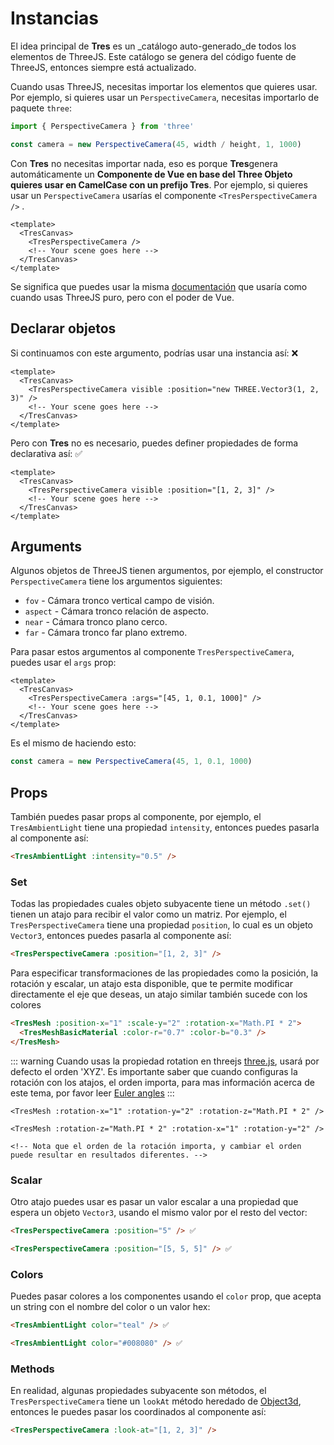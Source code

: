 # Instancias

El idea principal de **Tres** es un \_catálogo auto-generado_de todos los elementos de ThreeJS. Este catálogo se genera del código fuente de ThreeJS, entonces siempre está actualizado.

Cuando usas ThreeJS, necesitas importar los elementos que quieres usar. Por ejemplo, si quieres usar un `PerspectiveCamera`, necesitas importarlo de paquete `three`:

```js
import { PerspectiveCamera } from 'three'

const camera = new PerspectiveCamera(45, width / height, 1, 1000)
```

Con **Tres** no necesitas importar nada, eso es porque **Tres**genera automáticamente un **Componente de Vue en base del Three Objeto quieres usar en CamelCase con un prefijo Tres**. Por ejemplo, si quieres usar un `PerspectiveCamera` usarías el componente `<TresPerspectiveCamera />` .

```vue
<template>
  <TresCanvas>
    <TresPerspectiveCamera />
    <!-- Your scene goes here -->
  </TresCanvas>
</template>
```

Se significa que puedes usar la misma [documentación](https://threejs.org/docs/) que usaría como cuando usas ThreeJS puro, pero con el poder de Vue.

## Declarar objetos

Si continuamos con este argumento, podrías usar una instancia así: ❌

```vue
<template>
  <TresCanvas>
    <TresPerspectiveCamera visible :position="new THREE.Vector3(1, 2, 3)" />
    <!-- Your scene goes here -->
  </TresCanvas>
</template>
```

Pero con **Tres** no es necesario, puedes definer propiedades de forma declarativa así: ✅

```vue
<template>
  <TresCanvas>
    <TresPerspectiveCamera visible :position="[1, 2, 3]" />
    <!-- Your scene goes here -->
  </TresCanvas>
</template>
```

## Arguments

Algunos objetos de ThreeJS tienen argumentos, por ejemplo, el constructor `PerspectiveCamera` tiene los argumentos siguientes:

- `fov` - Cámara tronco vertical campo de visión.
- `aspect` - Cámara tronco relación de aspecto.
- `near` - Cámara tronco plano cerco.
- `far` - Cámara tronco far plano extremo.

Para pasar estos argumentos al componente `TresPerspectiveCamera`, puedes usar el `args` prop:

```vue
<template>
  <TresCanvas>
    <TresPerspectiveCamera :args="[45, 1, 0.1, 1000]" />
    <!-- Your scene goes here -->
  </TresCanvas>
</template>
```

Es el mismo de haciendo esto:

```ts
const camera = new PerspectiveCamera(45, 1, 0.1, 1000)
```

## Props

También puedes pasar props al componente, por ejemplo, el `TresAmbientLight` tiene una propiedad `intensity`, entonces puedes pasarla al componente así:

```html
<TresAmbientLight :intensity="0.5" />
```

### Set

Todas las propiedades cuales objeto subyacente tiene un método `.set()` tienen un atajo para recibir el valor como un matriz. Por ejemplo, el `TresPerspectiveCamera` tiene una propiedad `position`, lo cual es un objeto `Vector3`, entonces puedes pasarla al componente así:

```html
<TresPerspectiveCamera :position="[1, 2, 3]" />
```

Para especificar transformaciones de las propiedades como la posición, la rotación y escalar, un atajo esta disponible, que te permite modificar directamente el eje que deseas, un atajo similar también sucede con los colores

```html
<TresMesh :position-x="1" :scale-y="2" :rotation-x="Math.PI * 2">
  <TresMeshBasicMaterial :color-r="0.7" :color-b="0.3" />
</TresMesh>
```

::: warning
Cuando usas la propiedad rotation en threejs [three.js](https://threejs.org/docs/index.html#api/en/math/Euler), usará por defecto el orden 'XYZ'.
Es importante saber que cuando configuras la rotación con los atajos, el orden importa, para mas información acerca de este tema, por favor leer [Euler angles](https://en.wikipedia.org/wiki/Euler_angles)
:::

```vue
<TresMesh :rotation-x="1" :rotation-y="2" :rotation-z="Math.PI * 2" />

<TresMesh :rotation-z="Math.PI * 2" :rotation-x="1" :rotation-y="2" />

<!-- Nota que el orden de la rotación importa, y cambiar el orden puede resultar en resultados diferentes. -->
```

### Scalar

Otro atajo puedes usar es pasar un valor escalar a una propiedad que espera un objeto `Vector3`, usando el mismo valor por el resto del vector:

```html
<TresPerspectiveCamera :position="5" /> ✅
```

```html
<TresPerspectiveCamera :position="[5, 5, 5]" /> ✅
```

### Colors

Puedes pasar colores a los componentes usando el `color` prop, que acepta un string con el nombre del color o un valor hex:

```html
<TresAmbientLight color="teal" /> ✅
```

```html
<TresAmbientLight color="#008080" /> ✅
```

### Methods

En realidad, algunas propiedades subyacente son métodos, el `TresPerspectiveCamera` tiene un `lookAt` método heredado de [Object3d](https://threejs.org/docs/#api/en/core/Object3D.lookAt), entonces le puedes pasar los coordinados al componente así:

```html
<TresPerspectiveCamera :look-at="[1, 2, 3]" />
```
